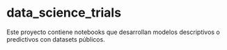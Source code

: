 # data_science_trials
Este proyecto contiene notebooks que desarrollan modelos descriptivos o predictivos con datasets públicos.
